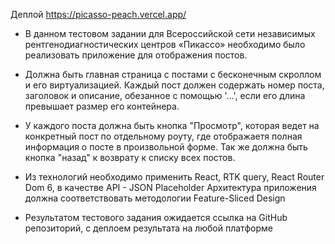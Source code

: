 Деплой https://picasso-peach.vercel.app/

- В данном тестовом задании для Всероссийской сети независимых рентгенодиагностических центров «Пикассо» необходимо было реализовать приложение для отображения постов.

- Должна быть главная страница с постами с бесконечным скроллом и его виртуализацией. Каждый пост должен содержать номер поста, заголовок и описание, обезанное с помощью '...', если его длина превышает размер его контейнера.

- У каждого поста должна быть кнопка "Просмотр", которая ведет на конкретный пост по отдельному роуту, где отображаетя полная информация о посте в произвольной форме. Так же должна быть кнопка "назад" к возврату к списку всех постов.

- Из технологий необходимо применить React, RTK query, React Router Dom 6, в качестве API - JSON Placeholder Архитектура приложения должна соответствовать методологии Feature-Sliced Design

- Результатом тестового задания ожидается ссылка на GitHub репозиторий, с деплоем результата на любой платформе

